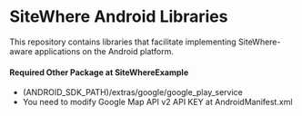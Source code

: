 SiteWhere Android Libraries
===========================

This repository contains libraries that facilitate implementing SiteWhere-aware applications on
the Android platform.

#### Required Other Package at SiteWhereExample #####

* (ANDROID_SDK_PATH)/extras/google/google_play_service 
* You need to modify Google Map API v2 API KEY at AndroidManifest.xml

